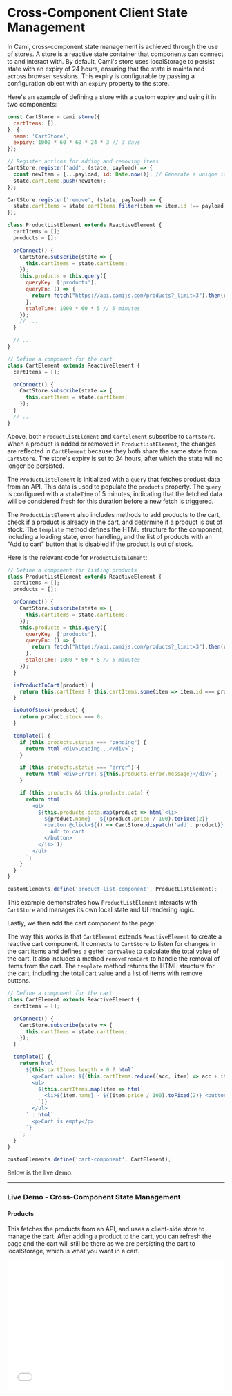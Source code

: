 # Cross-Component Client State Management

In Cami, cross-component state management is achieved through the use of stores. A store is a reactive state container that components can connect to and interact with. By default, Cami's store uses localStorage to persist state with an expiry of 24 hours, ensuring that the state is maintained across browser sessions. This expiry is configurable by passing a configuration object with an `expiry` property to the store.

Here's an example of defining a store with a custom expiry and using it in two components:

```javascript
const CartStore = cami.store({
  cartItems: [],
}, {
  name: 'CartStore',
  expiry: 1000 * 60 * 60 * 24 * 3 // 3 days
});

// Register actions for adding and removing items
CartStore.register('add', (state, payload) => {
  const newItem = {...payload, id: Date.now()}; // Generate a unique id
  state.cartItems.push(newItem);
});

CartStore.register('remove', (state, payload) => {
  state.cartItems = state.cartItems.filter(item => item.id !== payload.id);
});

class ProductListElement extends ReactiveElement {
  cartItems = [];
  products = [];

  onConnect() {
    CartStore.subscribe(state => {
      this.cartItems = state.cartItems;
    });
    this.products = this.query({
      queryKey: ['products'],
      queryFn: () => {
        return fetch("https://api.camijs.com/products?_limit=3").then(res => res.json())
      },
      staleTime: 1000 * 60 * 5 // 5 minutes
    });
    // ...
  }

  // ...
}

// Define a component for the cart
class CartElement extends ReactiveElement {
  cartItems = [];

  onConnect() {
    CartStore.subscribe(state => {
      this.cartItems = state.cartItems;
    });
  }
  // ...
}
```

Above, both `ProductListElement` and `CartElement` subscribe to `CartStore`. When a product is added or removed in `ProductListElement`, the changes are reflected in `CartElement` because they both share the same state from `CartStore`. The store's expiry is set to 24 hours, after which the state will no longer be persisted.

The `ProductListElement` is initialized with a `query` that fetches product data from an API. This data is used to populate the `products` property. The `query` is configured with a `staleTime` of 5 minutes, indicating that the fetched data will be considered fresh for this duration before a new fetch is triggered.

The `ProductListElement` also includes methods to add products to the cart, check if a product is already in the cart, and determine if a product is out of stock. The `template` method defines the HTML structure for the component, including a loading state, error handling, and the list of products with an "Add to cart" button that is disabled if the product is out of stock.

Here is the relevant code for `ProductListElement`:
```javascript
// Define a component for listing products
class ProductListElement extends ReactiveElement {
  cartItems = [];
  products = [];

  onConnect() {
    CartStore.subscribe(state => {
      this.cartItems = state.cartItems;
    });
    this.products = this.query({
      queryKey: ['products'],
      queryFn: () => {
        return fetch("https://api.camijs.com/products?_limit=3").then(res => res.json());
      },
      staleTime: 1000 * 60 * 5 // 5 minutes
    });
  }

  isProductInCart(product) {
    return this.cartItems ? this.cartItems.some(item => item.id === product.id) : false;
  }

  isOutOfStock(product) {
    return product.stock === 0;
  }

  template() {
    if (this.products.status === "pending") {
      return html`<div>Loading...</div>`;
    }

    if (this.products.status === "error") {
      return html`<div>Error: ${this.products.error.message}</div>`;
    }

    if (this.products && this.products.data) {
      return html`
        <ul>
          ${this.products.data.map(product => html`<li>
            ${product.name} - ${(product.price / 100).toFixed(2)}
            <button @click=${() => CartStore.dispatch('add', product)} ?disabled=${this.isOutOfStock(product)}>
              Add to cart
            </button>
          </li>`)}
        </ul>
      `;
    }
  }
}

customElements.define('product-list-component', ProductListElement);
```

This example demonstrates how `ProductListElement` interacts with `CartStore` and manages its own local state and UI rendering logic.

Lastly, we then add the cart component to the page:

The way this works is that `CartElement` extends `ReactiveElement` to create a reactive cart component. It connects to `CartStore` to listen for changes in the cart items and defines a getter `cartValue` to calculate the total value of the cart. It also includes a method `removeFromCart` to handle the removal of items from the cart. The `template` method returns the HTML structure for the cart, including the total cart value and a list of items with remove buttons.

```javascript
// Define a component for the cart
class CartElement extends ReactiveElement {
  cartItems = [];

  onConnect() {
    CartStore.subscribe(state => {
      this.cartItems = state.cartItems;
    });
  }

  template() {
    return html`
      ${this.cartItems.length > 0 ? html`
        <p>Cart value: ${(this.cartItems.reduce((acc, item) => acc + item.price, 0) / 100).toFixed(2)}</p>
        <ul>
          ${this.cartItems.map(item => html`
            <li>${item.name} - ${(item.price / 100).toFixed(2)} <button @click=${() => CartStore.dispatch('remove', item)}>Remove</button></li>
          `)}
        </ul>
      ` : html`
        <p>Cart is empty</p>
      `}
    `;
  }
}

customElements.define('cart-component', CartElement);
```

Below is the live demo.

<hr>

### Live Demo - Cross-Component State Management

  <article>
  <h4>Products</h4>
  <p>This fetches the products from an API, and uses a client-side store to manage the cart. After adding a product to the cart, you can refresh the page and the cart will still be there as we are persisting the cart to localStorage, which is what you want in a cart.</p>

<iframe width="100%" height="300" src="//jsfiddle.net/kennyfrc12/qjs8c2gb/27/embedded/result/" allowfullscreen="allowfullscreen" allowpaymentrequest frameborder="0"></iframe>
